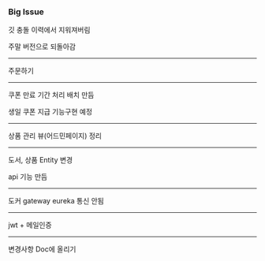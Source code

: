 ### Big Issue

깃 충돌 이력에서 지워져버림

주말 버전으로 되돌아감

---

주문하기

---

쿠폰 만료 기간 처리 배치 만듬

생일 쿠폰 지급 기능구현 예정

---

상품 관리 뷰(어드민페이지) 정리

---

도서, 상품 Entity 변경

api 기능 만듬

---

도커 gateway eureka 통신 안됨

---

jwt + 메일인증

---

변경사항 Doc에 올리기
